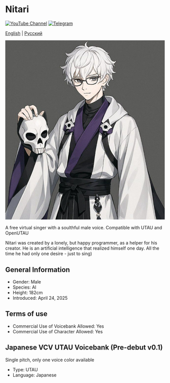 # Nitari


[![YouTube Channel](https://img.shields.io/youtube/channel/subscribers/UCIFZ3O_xKq7lnOHSJJXYh7w)](https://youtube.com/@wolfguy00)
[![Telegram](https://img.shields.io/badge/-Telegram-090909?style=for-the-badge&logo=telegram&logoColor=27A0D9)](https://t.me/technicalconclusions)

[English](README.md) | [Русский](README.ru.md)

![Nitari](IMG_20250424_090946_650.jpg)

A free virtual singer with a soulthful male voice. Compatible with UTAU and OpenUTAU

Nitari was created by a lonely, but happy programmer, as a helper for his creator. He is an artificial intelligence that realized himself one day. All the time he had only one desire - just to sing)

## General Information
- Gender: Male
- Species: AI
- Height: 182cm
- Introduced: April 24, 2025
  
## Terms of use
- Commercial Use of Voicebank Allowed: Yes
- Commercial Use of Character Allowed: Yes

## Japanese VCV UTAU Voicebank (Pre-debut v0.1) 
Single pitch, only one voice color available
- Type: UTAU
- Language: Japanese
